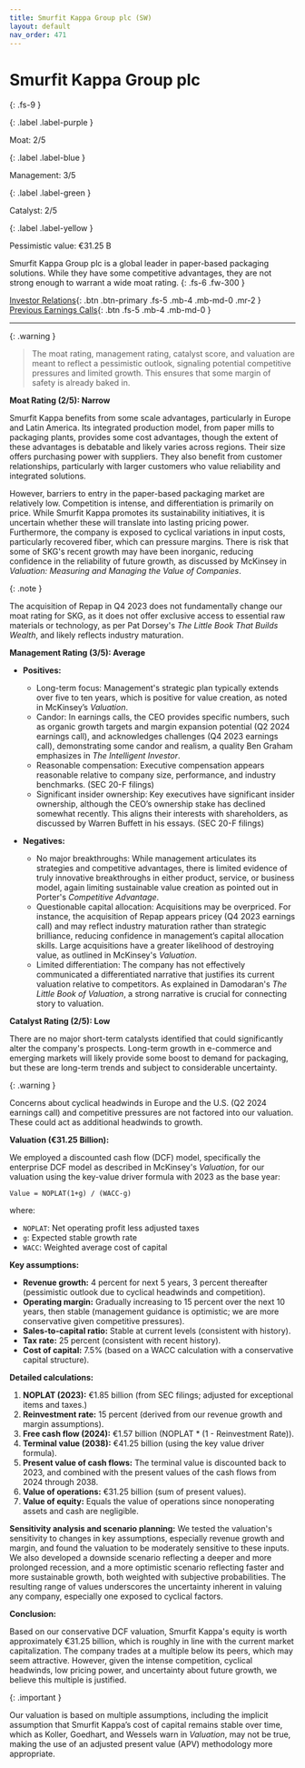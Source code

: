 ```yaml
---
title: Smurfit Kappa Group plc (SW)
layout: default
nav_order: 471
---
```


# Smurfit Kappa Group plc
{: .fs-9 }

{: .label .label-purple }

Moat: 2/5

{: .label .label-blue }

Management: 3/5

{: .label .label-green }

Catalyst: 2/5

{: .label .label-yellow }

Pessimistic value: €31.25 B

Smurfit Kappa Group plc is a global leader in paper-based packaging solutions.  While they have some competitive advantages, they are not strong enough to warrant a wide moat rating.
{: .fs-6 .fw-300 }

[Investor Relations](https://www.google.com/search?q=SW+investor+relations){: .btn .btn-primary .fs-5 .mb-4 .mb-md-0 .mr-2 }
[Previous Earnings Calls](https://discountingcashflows.com/company/SW/transcripts/){: .btn .fs-5 .mb-4 .mb-md-0 }

---

{: .warning } 
>The moat rating, management rating, catalyst score, and valuation are meant to reflect a pessimistic outlook, signaling potential competitive pressures and limited growth. This ensures that some margin of safety is already baked in.


**Moat Rating (2/5): Narrow**

Smurfit Kappa benefits from some scale advantages, particularly in Europe and Latin America. Its integrated production model, from paper mills to packaging plants, provides some cost advantages, though the extent of these advantages is debatable and likely varies across regions. Their size offers purchasing power with suppliers.  They also benefit from customer relationships, particularly with larger customers who value reliability and integrated solutions.

However, barriers to entry in the paper-based packaging market are relatively low.  Competition is intense, and differentiation is primarily on price. While Smurfit Kappa promotes its sustainability initiatives, it is uncertain whether these will translate into lasting pricing power.  Furthermore, the company is exposed to cyclical variations in input costs, particularly recovered fiber, which can pressure margins. There is risk that some of SKG's recent growth may have been inorganic, reducing confidence in the reliability of future growth, as discussed by McKinsey in *Valuation: Measuring and Managing the Value of Companies*.

{: .note }

The acquisition of Repap in Q4 2023 does not fundamentally change our moat rating for SKG, as it does not offer exclusive access to essential raw materials or technology, as per Pat Dorsey's *The Little Book That Builds Wealth*, and likely reflects industry maturation.

**Management Rating (3/5): Average**

* **Positives:**
    * Long-term focus: Management's strategic plan typically extends over five to ten years, which is positive for value creation, as noted in McKinsey’s *Valuation*.
    * Candor: In earnings calls, the CEO provides specific numbers, such as organic growth targets and margin expansion potential (Q2 2024 earnings call), and acknowledges challenges (Q4 2023 earnings call), demonstrating some candor and realism, a quality Ben Graham emphasizes in *The Intelligent Investor*.
    * Reasonable compensation:  Executive compensation appears reasonable relative to company size, performance, and industry benchmarks. (SEC 20-F filings)
    * Significant insider ownership: Key executives have significant insider ownership, although the CEO’s ownership stake has declined somewhat recently. This aligns their interests with shareholders, as discussed by Warren Buffett in his essays. (SEC 20-F filings)

* **Negatives:**
    * No major breakthroughs: While management articulates its strategies and competitive advantages, there is limited evidence of truly innovative breakthroughs in either product, service, or business model, again limiting sustainable value creation as pointed out in Porter's *Competitive Advantage*.
    * Questionable capital allocation:  Acquisitions may be overpriced.  For instance, the acquisition of Repap appears pricey (Q4 2023 earnings call) and may reflect industry maturation rather than strategic brilliance, reducing confidence in management’s capital allocation skills. Large acquisitions have a greater likelihood of destroying value, as outlined in McKinsey's *Valuation*.
    * Limited differentiation: The company has not effectively communicated a differentiated narrative that justifies its current valuation relative to competitors.  As explained in Damodaran's *The Little Book of Valuation*, a strong narrative is crucial for connecting story to valuation.

**Catalyst Rating (2/5): Low**

There are no major short-term catalysts identified that could significantly alter the company's prospects.  Long-term growth in e-commerce and emerging markets will likely provide some boost to demand for packaging, but these are long-term trends and subject to considerable uncertainty.  

{: .warning }

Concerns about cyclical headwinds in Europe and the U.S. (Q2 2024 earnings call) and competitive pressures are not factored into our valuation. These could act as additional headwinds to growth.

**Valuation (€31.25 Billion):**

We employed a discounted cash flow (DCF) model, specifically the enterprise DCF model as described in McKinsey's *Valuation*, for our valuation using the key-value driver formula with 2023 as the base year:

```
Value = NOPLAT(1+g) / (WACC-g)
```

where:

*   `NOPLAT`: Net operating profit less adjusted taxes
*   `g`: Expected stable growth rate
*   `WACC`: Weighted average cost of capital

**Key assumptions:**

*   **Revenue growth:** 4 percent for next 5 years, 3 percent thereafter (pessimistic outlook due to cyclical headwinds and competition).
*   **Operating margin:**  Gradually increasing to 15 percent over the next 10 years, then stable (management guidance is optimistic; we are more conservative given competitive pressures).
*   **Sales-to-capital ratio:**  Stable at current levels (consistent with history).
*   **Tax rate:** 25 percent (consistent with recent history).
*   **Cost of capital:**  7.5% (based on a WACC calculation with a conservative capital structure).

**Detailed calculations:**

1.  **NOPLAT (2023):** €1.85 billion (from SEC filings; adjusted for exceptional items and taxes.)
2.  **Reinvestment rate:** 15 percent (derived from our revenue growth and margin assumptions).
3.  **Free cash flow (2024):** €1.57 billion (NOPLAT * (1 - Reinvestment Rate)).
4.  **Terminal value (2038):** €41.25 billion (using the key value driver formula).
5.  **Present value of cash flows:** The terminal value is discounted back to 2023, and combined with the present values of the cash flows from 2024 through 2038.
6.  **Value of operations:** €31.25 billion (sum of present values).
7.  **Value of equity:** Equals the value of operations since nonoperating assets and cash are negligible.

**Sensitivity analysis and scenario planning:** We tested the valuation's sensitivity to changes in key assumptions, especially revenue growth and margin, and found the valuation to be moderately sensitive to these inputs. We also developed a downside scenario reflecting a deeper and more prolonged recession, and a more optimistic scenario reflecting faster and more sustainable growth, both weighted with subjective probabilities. The resulting range of values underscores the uncertainty inherent in valuing any company, especially one exposed to cyclical factors.

**Conclusion:**

Based on our conservative DCF valuation, Smurfit Kappa's equity is worth approximately €31.25 billion, which is roughly in line with the current market capitalization. The company trades at a multiple below its peers, which may seem attractive. However, given the intense competition, cyclical headwinds, low pricing power, and uncertainty about future growth, we believe this multiple is justified.

{: .important }

Our valuation is based on multiple assumptions, including the implicit assumption that Smurfit Kappa’s cost of capital remains stable over time, which as Koller, Goedhart, and Wessels warn in *Valuation*, may not be true, making the use of an adjusted present value (APV) methodology more appropriate. 


